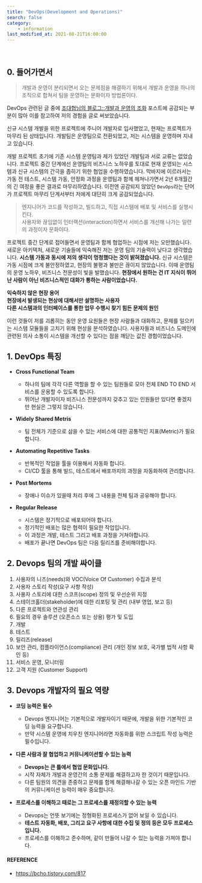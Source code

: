```yaml
---
title: "DevOps(Development and Operations)"
search: false
category:
    - information
last_modified_at: 2021-08-21T16:00:00
---
```


<br>

## 0. 들어가면서

> 개발과 운영이 분리되면서 오는 문제점을 해결하기 위해서 개발과 운영을 하나의 조직으로 합쳐서 팀을 운영하는 문화이자 방법론이다.

DevOps 관련된 글 중에 [조대협님의 블로그::개발과 운영의 조화][blog-link] 포스트에 공감되는 부분이 많아 이를 참고하여 저의 경험을 글로 써보았습니다.
 
신규 시스템 개발을 위한 프로젝트에 주니어 개발자로 입사했었고, 현재는 프로젝트가 마무리 된 상태입니다. 
개발팀은 운영팀으로 전환되었고, 저는 시스템을 운영하며 지내고 있습니다. 

개발 프로젝트 초기에 기존 시스템 운영팀과 제가 있었던 개발팀과 서로 교류는 없었습니다.
프로젝트 중간 단계에선 운영팀의 비즈니스 노하우를 토대로 현재 운영되는 시스템과 신규 시스템의 간극을 좁히기 위한 협업을 수행하였습니다.
막바지에 이르러서는 가동 전 테스트, 시스템 가동, 안정화 과정을 운영팀과 함께 헤쳐나가면서 2년 6개월간의 긴 여정을 좋은 결과로 마무리하였습니다. 
이전엔 공감되지 않았던 `DevOps`라는 단어가 프로젝트 마무리 단계서부터 저에게 대단히 크게 공감되었습니다.

> 엔지니어가 코드를 작성하고, 빌드하고, 직접 시스템에 배포 및 서비스를 실행시킨다.<br>
> 사용자와 끊임없이 인터랙션(interaction)하면서 서비스를 개선해 나가는 일련의 과정이자 문화이다.

프로젝트 중간 단계로 접어들면서 운영팀과 함께 협업하는 시점에 저는 오만했습니다. 
새로운 아키텍처, 새로운 기술들에 익숙해진 저는 운영 팀의 기술력이 낮다고 생각했습니다.
**시스템 가동과 동시에 저의 생각이 멍청했다는 것이 밝혀졌습니다.** 
신규 시스템은 가동 시점에 크게 불안정하였고, 현장의 불평과 불만은 끊이지 않았습니다. 
이때 운영팀의 운영 노하우, 비즈니스 전문성이 빛을 발했습니다. 
**현장에서 원하는 건 IT 지식이 뛰어난 사람이 아닌 비즈니스적인 대화가 통하는 사람이었습니다.** 

**익숙하지 않은 현장 용어<br>**
**현장에서 발생되는 현상에 대해서만 설명하는 사용자<br>**
**다른 시스템과의 인터페이스를 통한 업무 수행시 찾기 힘든 문제의 원인**

이런 것들이 저를 괴롭히는 동안 운영 요원들은 현장 사람들과 대화하고, 문제를 일으키는 시스템 모듈들을 고치기 위해 현상을 분석하였습니다. 
사용자들과 비즈니스 도메인에 관련된 의사 소통이 시스템을 개선할 수 있다는 점을 깨닫는 값진 경험이었습니다. 

## 1. DevOps 특징

- **Cross Functional Team** 
    - 하나의 팀에 각각 다른 역할을 할 수 있는 팀원들로 모아 전체 END TO END 서비스를 운용할 수 있도록 합니다. 
    - 뛰어난 개발자이자 비즈니스 전문성까지 갖추고 있는 인원들만 있다면 좋겠지만 현실은 그렇지 않습니다. 

- **Widely Shared Metris**
    - 팀 전체가 기준으로 삼을 수 있는 서비스에 대한 공통적인 지표(Metric)가 필요합니다.

- **Automating Repetitive Tasks**
    - 반복적인 작업을 툴을 이용해서 자동화 합니다. 
    - CI/CD 툴을 통해 빌드, 테스트에서 배포까지의 과정을 자동화하여 관리합니다. 

- **Post Mortems**
    - 장애나 이슈가 있을때 처리 후에 그 내용을 전체 팀과 공유해야 합니다.

- **Regular Release**
    - 시스템은 정기적으로 배포되어야 합니다.
    - 정기적인 배포는 많은 협력이 필요한 작업입니다.
    - 이 과정은 개발, 테스트 그리고 배포 과정을 거쳐야합니다.
    - 배포가 끝나면 DevOps 팀은 다음 릴리즈를 준비해야합니다. 

## 2. Devops 팀의 개발 싸이클

1. 사용자의 니즈(needs)와 VOC(Voice Of Customer) 수집과 분석
1. 사용자 스토리 작성(요구 사항 작성)
1. 사용자 스토리에 대한 스코프(scope) 정의 및 우선순위 지정
1. 스테이크홀더(stakeholder)에 대한 리포팅 및 관리 (내부 영업, 보고 등)
1. 다른 프로젝트와 연관성 관리
1. 필요의 경우 솔루션 (오픈소스 또는 상용) 평가 및 도입
1. 개발
1. 테스트
1. 릴리즈(release)
1. 보안 관리, 컴플라이언스(compliance) 관리 (개인 정보 보호, 국가별 법적 사항 확인 등)
1. 서비스 운영, 모니터링
1. 고객 지원 (Customer Support)

## 3. Devops 개발자의 필요 역량

- **코딩 능력은 필수**
    - Devops 엔지니어는 기본적으로 개발자이기 때문에, 개발을 위한 기본적인 코딩 능력을 요구합니다.
    - 만약 시스템 운영에 치우친 엔지니어라면 자동화를 위한 스크립트 작성 능력은 필수입니다.

- **다른 사람과 잘 협업하고 커뮤니케이션할 수 있는 능력**
    - **Devops는 큰 틀에서 협업 문화입니다.** 
    - 시작 자체가 개발과 운영간의 소통 문제를 해결하고자 한 것이기 때문입니다. 
    - 다른 팀원의 의견을 존중하고 문제를 함께 해결해나갈 수 있는 오픈 마인드 기반의 커뮤니케이션 능력이 매우 중요합니다.

- **프로세스를 이해하고 때로는 그 프로세스를 재정의할 수 있는 능력**
    - Devops는 언뜻 보기에는 정형화된 프로세스가 없어 보일 수 있습니다. 
    - **테스트 자동화, 배포, 그리고 요구 사항에 대한 수집 및 정의 등은 모두 프로세스입니다.**
    - 프로세스를 이해하고 준수하며, 같이 만들어 나갈 수 있는 능력을 가져야 합니다.

#### REFERENCE
- <https://bcho.tistory.com/817>

[blog-link]: https://bcho.tistory.com/817